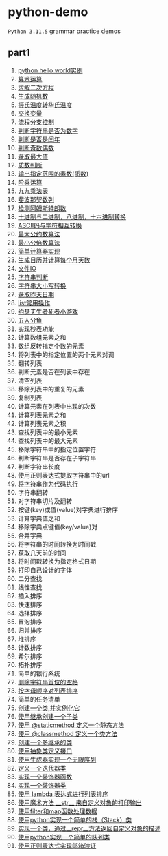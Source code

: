 # python-demo

`Python 3.11.5` grammar practice demos[](https://)

## part1

1. [python hello world实例](https://github.com/bigredcapss/python-demo/part1/blob/main/helloworld.py)
2. [算术运算](https://github.com/bigredcapss/python-demo/blob/main/part1/test_operations.py)
3. [求解二次方程](https://github.com/bigredcapss/python-demo/blob/main/part1/quadratic_solver.py)
4. [生成随机数](https://github.com/bigredcapss/python-demo/blob/main/part1/test_random.py)
5. [摄氏温度转华氏温度](https://github.com/bigredcapss/python-demo/blob/main/part1/temperature_convert.py)
6. [交换变量](https://github.com/bigredcapss/python-demo/blob/main/part1/test_swap_var.py)
7. [流程分支控制](https://github.com/bigredcapss/python-demo/blob/main/part1/test_process_branch.py)
8. [判断字符串是否为数字](https://github.com/bigredcapss/python-demo/blob/main/part1/test_is_number.py)
9. [判断是否是闰年](https://github.com/bigredcapss/python-demo/blob/main/part1/test_leap_year.py)
10. [判断奇数偶数](https://github.com/bigredcapss/python-demo/blob/main/part1/test_odd_even.py)
11. [获取最大值](https://github.com/bigredcapss/python-demo/blob/main/part1/test_max.py)
12. [质数判断](https://github.com/bigredcapss/python-demo/blob/main/part1/test_prime.py)
13. [输出指定范围的素数(质数)](https://github.com/bigredcapss/python-demo/blob/main/part1/test_output_range_number.py)
14. [阶乘运算](https://github.com/bigredcapss/python-demo/blob/main/part1/test_factorial.py)
15. [九九乘法表](https://github.com/bigredcapss/python-demo/blob/main/part1/test_multiplication-table.py)
16. [斐波那契数列](https://github.com/bigredcapss/python-demo/blob/main/part1/test_fibonacci_sequence.py)
17. [检测阿姆斯特朗数](https://github.com/bigredcapss/python-demo/blob/main/part1/test_armstrong_number.py)
18. [十进制与二进制，八进制，十六进制转换](https://github.com/bigredcapss/python-demo/blob/main/part1/test_number_system.py)
19. [ASCII码与字符相互转换](https://github.com/bigredcapss/python-demo/blob/main/part1/test_ascii.py)
20. [最大公约数算法](https://github.com/bigredcapss/python-demo/blob/main/part1/test_hcf.py)
21. [最小公倍数算法](https://github.com/bigredcapss/python-demo/blob/main/part1/test_lcm.py)
22. [简单计算器实现](https://github.com/bigredcapss/python-demo/blob/main/part1/test_calculator.py)
23. [生成日历并计算每个月天数](https://github.com/bigredcapss/python-demo/blob/main/part1/test_calendar.py)
24. [文件IO](https://github.com/bigredcapss/python-demo/blob/main/part1/test_file_io.py)
25. [字符串判断](https://github.com/bigredcapss/python-demo/blob/main/part1/test_str.py)
26. [字符串大小写转换](https://github.com/bigredcapss/python-demo/blob/main/part1/test_str_convert.py)
27. [获取昨天日期](https://github.com/bigredcapss/python-demo/blob/main/part1/test_datetime.py)
28. [list常用操作](https://github.com/bigredcapss/python-demo/blob/main/part1/test_list.py)
29. [约瑟夫生者死者小游戏](https://github.com/bigredcapss/python-demo/blob/main/part1/test_joseph.py)
30. [五人分鱼](https://github.com/bigredcapss/python-demo/blob/main/part1/test_fish.py)
31. [实现秒表功能](https://github.com/bigredcapss/python-demo/blob/main/part1/test_time.py)
32. 计算数组元素之和
33. 数组反转指定个数的元素
34. 将列表中的指定位置的两个元素对调
35. 翻转列表
36. 判断元素是否在列表中存在
37. 清空列表
38. 移除列表中的重复的元素
39. 复制列表
40. 计算元素在列表中出现的次数
41. 计算列表元素之和
42. 计算列表元素之积
43. 查找列表中的最小元素
44. 查找列表中的最大元素
45. 移除字符串中的指定位置字符
46. 判断字符串是否存在子字符串
47. 判断字符串长度
48. 使用正则表达式提取字符串中的url
49. [将字符串作为代码执行](https://github.com/bigredcapss/python-demo/blob/main/part1/test_exec.py)
50. 字符串翻转
51. 对字符串切片及翻转
52. 按键(key)或值(value)对字典进行排序
53. 计算字典值之和
54. 移除字典点键值(key/value)对
55. 合并字典
56. 将字符串的时间转换为时间戳
57. 获取几天前的时间
58. 将时间戳转换为指定格式日期
59. 打印自己设计的字体
60. 二分查找
61. 线性查找
62. 插入排序
63. 快速排序
64. 选择排序
65. 冒泡排序
66. 归并排序
67. 堆排序
68. 计数排序
69. 希尔排序
70. 拓扑排序
71. 简单的银行系统
72. [删除字符串首位的空格](https://github.com/bigredcapss/python-demo/blob/main/part1/test_strip.py)
73. [按字母顺序对列表排序](https://github.com/bigredcapss/python-demo/blob/main/part1/test_sort.py)
74. 简单的任务清单
75. [创建一个类,并实例化它](https://github.com/bigredcapss/python-demo/blob/main/part1/test_class_init.py)
76. [使用继承创建一个子类](https://github.com/bigredcapss/python-demo/blob/main/part1/test_class_extend.py)
77. [使用 @staticmethod 定义一个静态方法](https://github.com/bigredcapss/python-demo/blob/main/part1/test_static_method.py)
78. [使用 @classmethod 定义一个类方法](https://github.com/bigredcapss/python-demo/blob/main/part1/test_class_method.py)
79. [创建一个多继承的类](https://github.com/bigredcapss/python-demo/blob/main/part1/test_multi_extend.py)
80. [使用抽象类定义接口](https://github.com/bigredcapss/python-demo/blob/main/part1/test_abstract_class.py)
81. [使用生成器实现一个无限序列](https://github.com/bigredcapss/python-demo/blob/main/part1/test_infinite_sequence.py)
82. [定义一个迭代器类](https://github.com/bigredcapss/python-demo/blob/main/test_iter_class.py)
83. [实现一个装饰器函数](https://github.com/bigredcapss/python-demo/blob/main/test_decorator_function.py)
84. [实现一个装饰器类](https://github.com/bigredcapss/python-demo/blob/main/test_decorator_class.py)
85. [使用 lambda 表达式进行列表排序](https://github.com/bigredcapss/python-demo/blob/main/part1/test_lambda.py)
86. [使用魔术方法 \_\_str\_\_ 来自定义对象的打印输出](https://github.com/bigredcapss/python-demo/blob/main/part1/test_tostring.py)
87. [使用filter和map函数处理数据](https://github.com/bigredcapss/python-demo/blob/main/part1/test_filter_map.py)
88. [使用python实现一个简单的栈（Stack）类](https://github.com/bigredcapss/python-demo/blob/main/part1/test_stack.py)
89. [实现一个类，通过__repr__方法返回自定义对象的描述](https://github.com/bigredcapss/python-demo/blob/main/part1/test_repr.py)
90. [使用python实现一个简单的队列类](https://github.com/bigredcapss/python-demo/blob/main/part1/test_queue.py)
91. [使用正则表达式实现邮箱验证](https://github.com/bigredcapss/python-demo/blob/main/part1/test_regex.py)
